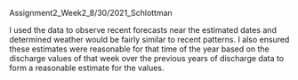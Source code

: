 Assignment2_Week2_8/30/2021_Schlottman

I used the data to observe recent forecasts near the estimated dates and determined weather would be fairly similar to recent patterns. I also ensured these estimates were reasonable for that time of the year based on the discharge values of that week over the previous years of discharge data to form a reasonable estimate for the values.
